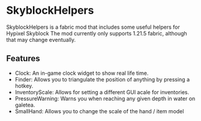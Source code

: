 # SkyblockHelpers
SkyblockHelpers is a fabric mod that includes some useful helpers for Hypixel Skyblock
The mod currently only supports 1.21.5 fabric, although that may change eventually.

## Features
- Clock: An in-game clock widget to show real life time.
- Finder: Allows you to triangulate the position of anything by pressing a hotkey.
- InventoryScale: Allows for setting a different GUI acale for inventories.
- PressureWarning: Warns you when reaching any given depth in water on galetea.
- SmallHand: Allows you to change the scale of the hand / item model